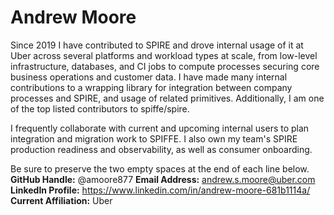 # Andrew Moore
Since 2019 I have contributed to SPIRE and drove internal usage of it at Uber across several platforms and workload types at scale, from low-level infrastructure, databases, and CI jobs to compute processes securing core business operations and customer data. I have made many internal contributions to a wrapping library for integration between company processes and SPIRE, and usage of related primitives. Additionally, I am one of the top listed contributors to spiffe/spire.

I frequently collaborate with current and upcoming internal users to plan integration and migration work to SPIFFE. I also own my team's SPIRE production readiness and observability, as well as consumer onboarding.

Be sure to preserve the two empty spaces at the end of each line below.
**GitHub Handle:** @amoore877
**Email Address:** andrew.s.moore@uber.com
**LinkedIn Profile:** https://www.linkedin.com/in/andrew-moore-681b1114a/
**Current Affiliation:** Uber
